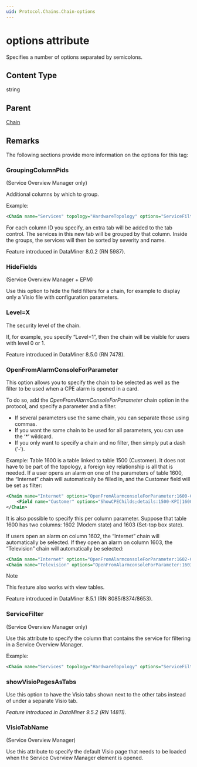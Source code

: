 ```yaml
---
uid: Protocol.Chains.Chain-options
---
```


# options attribute

Specifies a number of options separated by semicolons.

## Content Type

string

## Parent

[Chain](xref:Protocol.Chains.Chain)

## Remarks

The following sections provide more information on the options for this tag:

### GroupingColumnPids

(Service Overview Manager only)

Additional columns by which to group.

Example:

```xml
<Chain name="Services" topology="HardwareTopology" options="ServiceFilter:12402; HideFields;VisioTabName:Kingdom;GroupingColumnPids:12401,12402,12403"></Chain>
```

For each column ID you specify, an extra tab will be added to the tab control. The services in this new tab will be grouped by that column. Inside the groups, the services will then be sorted by severity and name.

Feature introduced in DataMiner 8.0.2 (RN 5987).

### HideFields

(Service Overview Manager + EPM)

Use this option to hide the field filters for a chain, for example to display only a Visio file with configuration parameters.

### Level=X

The security level of the chain.

If, for example, you specify “Level=1”, then the chain will be visible for users with level 0 or 1.

Feature introduced in DataMiner 8.5.0 (RN 7478).

### OpenFromAlarmConsoleForParameter

This option allows you to specify the chain to be selected as well as the filter to be used when a CPE alarm is opened in a card.

To do so, add the *OpenFromAlarmConsoleForParameter* chain option in the protocol, and specify a parameter and a filter.

- If several parameters use the same chain, you can separate those using commas.
- If you want the same chain to be used for all parameters, you can use the ‘*’ wildcard.
- If you only want to specify a chain and no filter, then simply put a dash (‘-‘).

Example: Table 1600 is a table linked to table 1500 (Customer). It does not have to be part of the topology, a foreign key relationship is all that is needed. If a user opens an alarm on one of the parameters of table 1600, the “Internet” chain will automatically be filled in, and the Customer field will be set as filter:

```xml
<Chain name="Internet" options="OpenFromAlarmconsoleForParameter:1600-Customer">
    <Field name="Customer" options="ShowCPEChilds;details:1500-KPI|1600;displayInFilter; ShowBubbleupAndInstanceAlarmLevel;ShowSiblings" pid="1502"/>
</Chain>
```

It is also possible to specify this per column parameter. Suppose that table 1600 has two columns: 1602 (Modem state) and 1603 (Set-top box state).

If users open an alarm on column 1602, the “Internet” chain will automatically be selected. If they open an alarm on column 1603, the “Television” chain will automatically be selected:

```xml
<Chain name="Internet" options="OpenFromAlarmconsoleForParameter:1602-Customer"></Chain>
<Chain name="Television" options="OpenFromAlarmconsoleForParameter:1603-Customer">
```

> [!NOTE]
> This feature also works with view tables.

Feature introduced in DataMiner 8.5.1 (RN 8085/8374/8653).

### ServiceFilter

(Service Overview Manager only)

Use this attribute to specify the column that contains the service for filtering in a Service Overview Manager.

Example:

```xml
<Chain name="Services" topology="HardwareTopology" options="ServiceFilter:1033;HideFields;VisioTabName:overview//sweden;GroupingColumnPids:1004,1005"/>
```

### showVisioPagesAsTabs

Use this option to have the Visio tabs shown next to the other tabs instead of under a separate Visio tab.

*Feature introduced in DataMiner 9.5.2 (RN 14811).*

### VisioTabName

(Service Overview Manager)

Use this attribute to specify the default Visio page that needs to be loaded when the Service Overview Manager element is opened.
